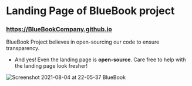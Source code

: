 # Landing Page of BlueBook project
### https://BlueBookCompany.github.io
BlueBook Project believes in open-sourcing our code to ensure transparency. 
* And yes! Even the landing page is **open-source**. Care free to help with the landing page look fresher!

![Screenshot 2021-08-04 at 22-05-37 BlueBook](https://user-images.githubusercontent.com/36409499/128195533-cb520b51-41c0-4e69-91d0-ac8f075d15e8.png)

